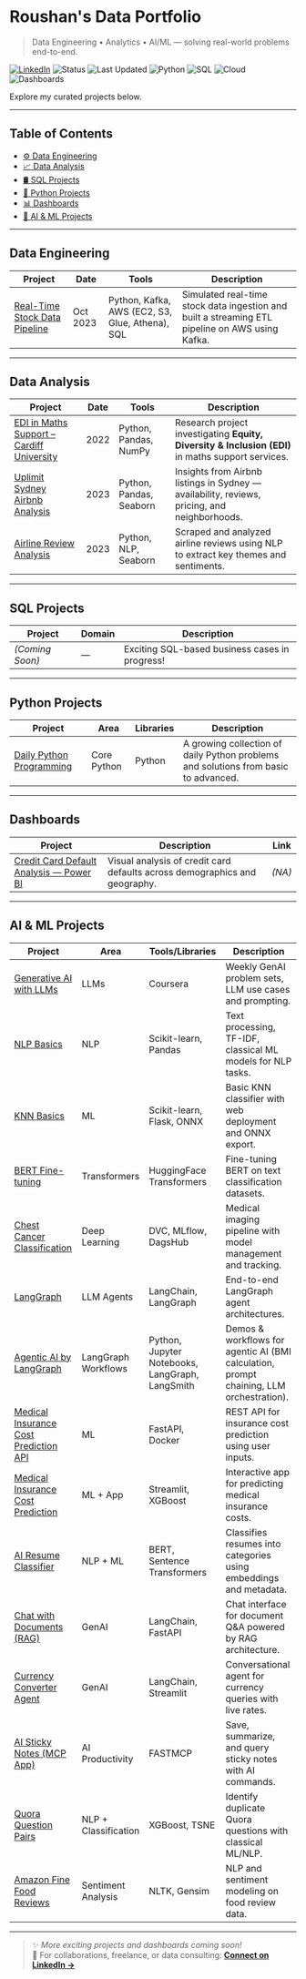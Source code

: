 # Roushan's Data Portfolio

> Data Engineering • Analytics • AI/ML — solving real-world problems end-to-end.

[![LinkedIn](https://img.shields.io/badge/Connect-LinkedIn-0A66C2?logo=linkedin&logoColor=white)](https://www.linkedin.com/in/rk0718)
![Status](https://img.shields.io/badge/Status-Active-brightgreen)
![Last Updated](https://img.shields.io/badge/Last%20Updated-Aug%2011%2C%202025-black)
![Python](https://img.shields.io/badge/Python-3.x-3776AB?logo=python&logoColor=white)
![SQL](https://img.shields.io/badge/SQL-Postgres%2FAthena-336791)
![Cloud](https://img.shields.io/badge/Cloud-AWS-232F3E?logo=amazon-aws&logoColor=white)
![Dashboards](https://img.shields.io/badge/BI-Power%20BI-F2C811?logo=powerbi&logoColor=black)

Explore my curated projects below.

---

## Table of Contents
- [⚙️ Data Engineering](#data-engineering)
- [📈 Data Analysis](#data-analysis)
- [🛢️ SQL Projects](#sql-projects)
- [🐍 Python Projects](#python-projects)
- [📊 Dashboards](#dashboards)
- [🤖 AI & ML Projects](#ai--ml-projects)

---

## Data Engineering

| Project | Date | Tools | Description |
|---|---|---|---|
| [Real-Time Stock Data Pipeline](https://github.com/rkuma18/Data-Engineering/tree/main/Kafka_Project) | Oct 2023 | Python, Kafka, AWS (EC2, S3, Glue, Athena), SQL | Simulated real-time stock data ingestion and built a streaming ETL pipeline on AWS using Kafka. |

---

## Data Analysis

| Project | Date | Tools | Description |
|---|---|---|---|
| [EDI in Maths Support – Cardiff University](https://github.com/rkuma18/EDI-in-Maths-Support-Cardiff-University) | 2022 | Python, Pandas, NumPy | Research project investigating **Equity, Diversity & Inclusion (EDI)** in maths support services. |
| [Uplimit Sydney Airbnb Analysis](https://github.com/rkuma18/Uplimit-Sydney-Airbnb-Analysis) | 2023 | Python, Pandas, Seaborn | Insights from Airbnb listings in Sydney — availability, reviews, pricing, and neighborhoods. |
| [Airline Review Analysis](https://github.com/rkuma18/NLP_Airline_Review_Analysis) | 2023 | Python, NLP, Seaborn | Scraped and analyzed airline reviews using NLP to extract key themes and sentiments. |

---

## SQL Projects

| Project | Domain | Description |
|---|---|---|
| *(Coming Soon)* | — | Exciting SQL-based business cases in progress! |

---

## Python Projects

| Project | Area | Libraries | Description |
|---|---|---|---|
| [Daily Python Programming](https://github.com/rkuma18/coding-practice) | Core Python | Python | A growing collection of daily Python problems and solutions from basic to advanced. |

---

## Dashboards

| Project | Description | Link |
|---|---|---|
| [Credit Card Default Analysis — Power BI](https://github.com/rkuma18/Credit-Card-Default-Analysis-Power-BI) | Visual analysis of credit card defaults across demographics and geography. | *(NA)* |

---

## AI & ML Projects

| Project | Area | Tools/Libraries | Description |
|---|---|---|---|
| [Generative AI with LLMs](https://github.com/rkuma18/AI-ML/tree/main/Generative-AI-with-%20LLMs) | LLMs | Coursera | Weekly GenAI problem sets, LLM use cases and prompting. |
| [NLP Basics](https://github.com/rkuma18/AI-ML/tree/main/NLP_Basic) | NLP | Scikit-learn, Pandas | Text processing, TF-IDF, classical ML models for NLP tasks. |
| [KNN Basics](https://github.com/rkuma18/AI-ML/tree/main/knn) | ML | Scikit-learn, Flask, ONNX | Basic KNN classifier with web deployment and ONNX export. |
| [BERT Fine-tuning](https://github.com/rkuma18/AI-ML/tree/main/BERT) | Transformers | HuggingFace Transformers | Fine-tuning BERT on text classification datasets. |
| [Chest Cancer Classification](https://github.com/rkuma18/Chest_Cancer_Classification) | Deep Learning | DVC, MLflow, DagsHub | Medical imaging pipeline with model management and tracking. |
| [LangGraph](https://github.com/rkuma18/LangChain) | LLM Agents | LangChain, LangGraph | End-to-end LangGraph agent architectures. |
| [Agentic AI by LangGraph](https://github.com/rkuma18/agentic-ai-by-langgraph) | LangGraph Workflows | Python, Jupyter Notebooks, LangGraph, LangSmith | Demos & workflows for agentic AI (BMI calculation, prompt chaining, LLM orchestration). |
| [Medical Insurance Cost Prediction API](https://github.com/rkuma18/Medical-Insurance-Cost-Prediction-API) | ML | FastAPI, Docker | REST API for insurance cost prediction using user inputs. |
| [Medical Insurance Cost Prediction](https://github.com/rkuma18/Medical-Insurance-Cost-Prediction) | ML + App | Streamlit, XGBoost | Interactive app for predicting medical insurance costs. |
| [AI Resume Classifier](https://github.com/rkuma18/Resume_Filtering) | NLP + ML | BERT, Sentence Transformers | Classifies resumes into categories using embeddings and metadata. |
| [Chat with Documents (RAG)](https://github.com/rkuma18/RAG_Powered_Chatbot) | GenAI | LangChain, FastAPI | Chat interface for document Q&A powered by RAG architecture. |
| [Currency Converter Agent](https://github.com/rkuma18/Currency_Converter_Agent) | GenAI | LangChain, Streamlit | Conversational agent for currency queries with live rates. |
| [AI Sticky Notes (MCP App)](https://github.com/rkuma18/Custom_MCP) | AI Productivity | FASTMCP | Save, summarize, and query sticky notes with AI commands. |
| [Quora Question Pairs](https://github.com/rkuma18/1_ML_QuoraQuestionPairs) | NLP + Classification | XGBoost, TSNE | Identify duplicate Quora questions with classical ML/NLP. |
| [Amazon Fine Food Reviews](https://github.com/rkuma18/DS_Amazon-Fine-Food-Reviews-Analysis) | Sentiment Analysis | NLTK, Gensim | NLP and sentiment modeling on food review data. |

---

> ✨ *More exciting projects and dashboards coming soon!*  
> 💬 For collaborations, freelance, or data consulting: [**Connect on LinkedIn →**](https://www.linkedin.com/in/rk0718)

